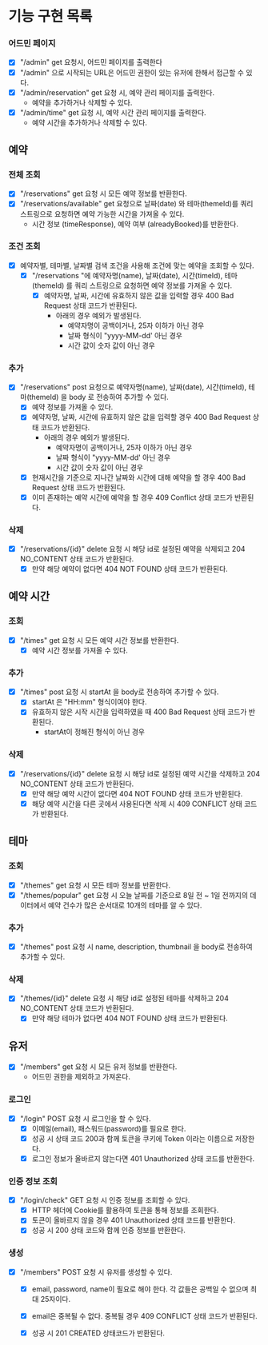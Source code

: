 # 기능 구현 목록

### 어드민 페이지

- [x] "/admin" get 요청시, 어드민 페이지를 출력한다
- [x] "/admin" 으로 시작되는 URL은 어드민 권한이 있는 유저에 한해서 접근할 수 있다.
- [x] "/admin/reservation" get 요청 시, 예약 관리 페이지를 출력한다.
    - 예약을 추가하거나 삭제할 수 있다.
- [x] "/admin/time" get 요청 시, 예약 시간 관리 페이지를 출력한다.
    - 예약 시간을 추가하거나 삭제할 수 있다.

## 예약

### 전체 조회

- [x] "/reservations" get 요청 시 모든 예약 정보를 반환한다.
- [x] "/reservations/available" get 요청으로 날짜(date) 와 테마(themeId)를 쿼리 스트링으로 요청하면 예약 가능한 시간을 가져올 수 있다.
    - 시간 정보 (timeResponse), 예약 여부 (alreadyBooked)를 반환한다.

### 조건 조회

- [x] 예약자별, 테마별, 날짜별 검색 조건을 사용해 조건에 맞는 예약을 조회할 수 있다.
    - [x] "/reservations "에 예약자명(name), 날짜(date), 시간(timeId), 테마(themeId) 를 쿼리 스트링으로 요청하면 예약 정보를 가져올 수 있다.
        - [x] 예약자명, 날짜, 시간에 유효하지 않은 값을 입력할 경우 400 Bad Request 상태 코드가 반환된다.
            - 아래의 경우 예외가 발생된다.
                - 예약자명이 공백이거나, 25자 이하가 아닌 경우
                - 날짜 형식이 "yyyy-MM-dd' 아닌 경우
                - 시간 값이 숫자 값이 아닌 경우

### 추가

- [x] "/reservations" post 요청으로 예약자명(name), 날짜(date), 시간(timeId), 테마(themeId) 을 body 로 전송하여 추가할 수
  있다.
    - [x] 예약 정보를 가져올 수 있다.
    - [x] 예약자명, 날짜, 시간에 유효하지 않은 값을 입력할 경우 400 Bad Request 상태 코드가 반환된다.
        - 아래의 경우 예외가 발생된다.
            - 예약자명이 공백이거나, 25자 이하가 아닌 경우
            - 날짜 형식이 "yyyy-MM-dd' 아닌 경우
            - 시간 값이 숫자 값이 아닌 경우
    - [x] 현재시간을 기준으로 지나간 날짜와 시간에 대해 예약을 할 경우 400 Bad Request 상태 코드가 반환된다.
    - [x] 이미 존재하는 예약 시간에 예약을 할 경우 409 Conflict 상태 코드가 반환된다.

### 삭제

- [x] "/reservations/{id}" delete 요청 시 해당 id로 설정된 예약을 삭제되고 204 NO_CONTENT 상태 코드가 반환된다.
    - [x] 만약 해당 예약이 없다면 404 NOT FOUND 상태 코드가 반환된다.

## 예약 시간

### 조회

- [x] "/times" get 요청 시 모든 예약 시간 정보를 반환한다.
    - [x] 예약 시간 정보를 가져올 수 있다.

### 추가

- [x] "/times" post 요청 시 startAt 을 body로 전송하여 추가할 수 있다.
    - [x] startAt 은 "HH:mm" 형식이여야 한다.
    - [x] 유효하지 않은 시작 시간을 입력하였을 때 400 Bad Request 상태 코드가 반환된다.
        - startAt이 정해진 형식이 아닌 경우

### 삭제

- [x] "/reservations/{id}" delete 요청 시 해당 id로 설정된 예약 시간을 삭제하고 204 NO_CONTENT 상태 코드가 반환된다.
    - [x] 만약 해당 예약 시간이 없다면 404 NOT FOUND 상태 코드가 반환된다.
    - [x] 해당 예약 시간을 다른 곳에서 사용된다면 삭제 시 409 CONFLICT 상태 코드가 반환된다.

## 테마

### 조회

- [x] "/themes" get 요청 시 모든 테마 정보를 반환한다.
- [x] "/themes/popular" get 요청 시 오늘 날짜를 기준으로 8일 전 ~ 1일 전까지의 데이터에서 예약 건수가 많은 순서대로 10개의 테마를 알 수 있다.

### 추가

- [x] "/themes" post 요청 시 name, description, thumbnail 을 body로 전송하여 추가할 수 있다.

### 삭제

- [x] "/themes/{id}" delete 요청 시 해당 id로 설정된 테마를 삭제하고 204 NO_CONTENT 상태 코드가 반환된다.
    - [x] 만약 해당 테마가 없다면 404 NOT FOUND 상태 코드가 반환된다.

## 유저

- [x] "/members" get 요청 시 모든 유저 정보를 반환한다.
  - 어드민 권한을 제외하고 가져온다.

### 로그인

- [x] "/login" POST 요청 시 로그인을 할 수 있다.
    - [x] 이메일(email), 패스워드(password)를 필요로 한다.
    - [x] 성공 시 상태 코드 200과 함께 토큰을 쿠키에 Token 이라는 이름으로 저장한다.
    - [x] 로그인 정보가 올바르지 않는다면 401 Unauthorized 상태 코드를 반환한다.

### 인증 정보 조회

- [x] "/login/check" GET 요청 시 인증 정보를 조회할 수 있다.
    - [x] HTTP 헤더에 Cookie를 활용하여 토큰을 통해 정보를 조회한다.
    - [x] 토큰이 올바르지 않을 경우 401 Unauthorized 상태 코드를 반환한다.
    - [x] 성공 시 200 상태 코드와 함께 인증 정보를 반환한다.

### 생성

- [x] "/members" POST 요청 시 유저를 생성할 수 있다.
    - [x] email, password, name이 필요로 해야 한다. 각 값들은 공백일 수 없으며 최대 25자이다.
    - [x] email은 중복될 수 없다. 중복될 경우 409 CONFLICT 상태 코드가 반환된다.
    - [x] 성공 시 201 CREATED 상태코드가 반환된다.

